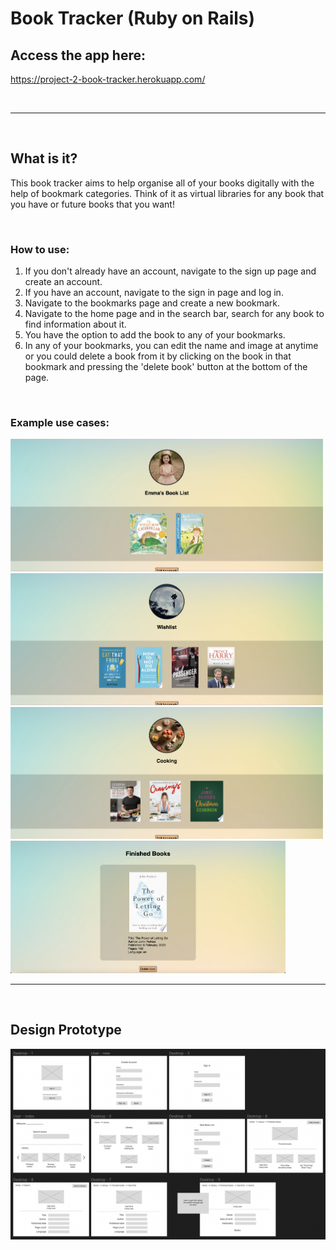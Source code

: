 # Book Tracker (Ruby on Rails)

## Access the app here:
https://project-2-book-tracker.herokuapp.com/

<br>  

---
<br>   

## What is it?

This book tracker aims to help organise all of your books digitally with the help of bookmark categories. Think of it as virtual libraries for any book that you have or future books that you want!

<br>  

### How to use:
1. If you don't already have an account, navigate to the sign up page and create an account.
2. If you have an account, navigate to the sign in page and log in.
3. Navigate to the bookmarks page and create a new bookmark.
4. Navigate to the home page and in the search bar, search for any book to find information about it.
5. You have the option to add the book to any of your bookmarks.
6. In any of your bookmarks, you can edit the name and image at anytime or you could delete a book from it by clicking on the book in that bookmark and pressing the 'delete book' button at the bottom of the page.

<br>  

### Example use cases:
<img src="app/assets/images/emma.png" alt="Emma's Bookmark" width="500">
<img src="app/assets/images/wishlist.png" alt="Wishlist Bookmark" width="500">
<img src="app/assets/images/cooking.png" alt="Cooking Bookmark" width="500">
<img src="app/assets/images/book_info.png" alt="Book Information" width="440">

<br>  

---
<br> 

## Design Prototype

![Figma Prototype](app/assets/images/figma_prototype.png)
